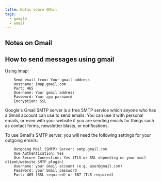 ```yaml
---
title: Notas sobre GMail
tags:
  - google
  - email
---
```


## Notes on Gmail

## How to send messages using gmail

Using imap:

```
    Send email from: Your gmail address
    Hostname: imap.gmail.com
    Port: 465
    Username: Your gmail address
    Password: Your app password
    Encryption: SSL
```

Google's Gmail SMTP server is a free SMTP service which anyone who has a Gmail account can use to send emails. You can use it with personal emails, or even with your website if you are sending emails for things such as contact forms, newsletter blasts, or notifications.

To use Gmail's SMTP server, you will need the following settings for your outgoing emails:

```
    Outgoing Mail (SMTP) Server: smtp.gmail.com
    Use Authentication: Yes
    Use Secure Connection: Yes (TLS or SSL depending on your mail client/website SMTP plugin)
    Username: your Gmail account (e.g. user@gmail.com)
    Password: your Gmail password
    Port: 465 (SSL required) or 587 (TLS required)
```

